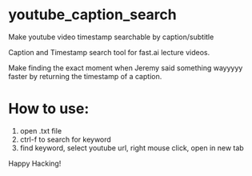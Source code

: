 # youtube_caption_search
Make youtube video timestamp searchable by caption/subtitle

Caption and Timestamp search tool for fast.ai lecture videos.

Make finding the exact moment when Jeremy said something wayyyyy faster by returning the timestamp of a caption.

# How to use:
1. open .txt file
2. ctrl-f to search for keyword
3. find keyword, select youtube url, right mouse click, open in new tab

Happy Hacking!
